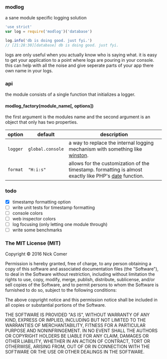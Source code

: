 ### modlog
a sane module specific logging solution

```javascript
'use strict'
var log = require('modlog')('database')

log.info('db is doing good. just fyi.')
// [21:28:30][database] db is doing good. just fyi.
```

logs are only useful when you actually know who is saying what. it is easy to get your application to a point where logs are pouring in your console. this can help with all the noise and give seperate parts of your app there own name in your logs.

### api
the module consists of a single function that initializes a logger.

#### modlog_factory(module\_name[, options])
the first argument is the modules name and the second argument is an object that only has two properties.

| option | default | description |
| --- | --- | --- |
| `logger` | `global.console` | a way to replace the internal logging mechanism with something like  [winston](https://www.npmjs.com/package/winston). |
| `format` | `"H:i:s"` | allows for the customization of the timestamp. formatting is almost exactly like PHP's [date](https://secure.php.net/manual/en/function.date.php) function. |

### todo
- [x] timestamp formatting option
- [ ] write unit tests for timestamp formatting
- [ ] console colors
- [ ] web inspector colors
- [ ] log focusing (only letting one module through)
- [ ] write some benchmarks

### The MIT License (MIT)

Copyright &copy; 2016 Nick Comer

Permission is hereby granted, free of charge, to any person obtaining a copy of this software and associated documentation files (the "Software"), to deal in the Software without restriction, including without limitation the rights to use, copy, modify, merge, publish, distribute, sublicense, and/or sell copies of the Software, and to permit persons to whom the Software is furnished to do so, subject to the following conditions:

The above copyright notice and this permission notice shall be included in all copies or substantial portions of the Software.

THE SOFTWARE IS PROVIDED "AS IS", WITHOUT WARRANTY OF ANY KIND, EXPRESS OR IMPLIED, INCLUDING BUT NOT LIMITED TO THE WARRANTIES OF MERCHANTABILITY, FITNESS FOR A PARTICULAR PURPOSE AND NONINFRINGEMENT. IN NO EVENT SHALL THE AUTHORS OR COPYRIGHT HOLDERS BE LIABLE FOR ANY CLAIM, DAMAGES OR OTHER LIABILITY, WHETHER IN AN ACTION OF CONTRACT, TORT OR OTHERWISE, ARISING FROM, OUT OF OR IN CONNECTION WITH THE SOFTWARE OR THE USE OR OTHER DEALINGS IN THE SOFTWARE.
